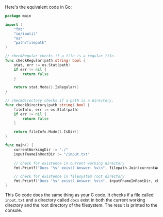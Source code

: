 Here's the equivalent code in Go:

```go
package main

import (
	"fmt"
	"io/ioutil"
	"os"
	"path/filepath"
)

// checkRegular checks if a file is a regular file.
func checkRegular(path string) bool {
	stat, err := os.Stat(path)
	if err != nil {
		return false
	}

	return stat.Mode().IsRegular()
}

// checkDirectory checks if a path is a directory.
func checkDirectory(path string) bool {
	fileInfo, err := os.Stat(path)
	if err != nil {
		return false
	}

	return fileInfo.Mode().IsDir()
}

func main() {
	currentWorkingDir := "./"
	inputFnameInRootDir := "/input.txt"
	
	// check for existence in current working directory
	fmt.Printf("Does '%s' exist? Answer: %v\n", filepath.Join(currentWorkingDir, "input.txt") , checkRegular(filepath.Join(currentWorkingDir, "input.txt"))))

	// check for existence in filesystem root directory
	fmt.Printf("Does '%s' exist? Answer: %v\n", inputFnameInRootDir, checkDirectory(inputFnameInRootDir)))
}
```

This Go code does the same thing as your C code. It checks if a file called `input.txt` and a directory called `docs` exist in both the current working directory and the root directory of the filesystem. The result is printed to the console.
